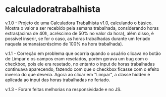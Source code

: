 # calculadoratrabalhista

v.1.0 - Projeto de uma Calculadora Trabalhista v1.0, calculando o básico. Mostra o valor a ser recebido pela semana trabalhada, considerando horas extras(acima 
de 40h, acréscimo de 50% no valor da hora), além disso, é possível inserir, se for o caso, as horas trabalhadas durante um feriado naquela semana(acréscimo de 
100% na hora trabalhada).

v.1.1 - Correção em problema que ocorria quando o usuário clicava no botão de Limpar e os campos eram resetados, porém gerava um bug com o checkbox, pois
ele era resetado, no entanto o input de horas trabalhadas continuava aparecendo, fazendo com que o checkbox ficasse com o efeito inverso do que deveria. Agora
ao clicar em "Limpar", a classe hidden é aplicada ao input das horas trabalhadas no feriado.

v.1.3 - Foram feitas melhorias na responsividade e no JS.

